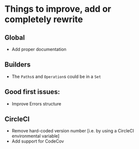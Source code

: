 # Things to improve, add or completely rewrite


## Global

- Add proper documentation


## Builders

- The `Paths`s and `Operation`s could be in a `Set`


## Good first issues:

- Improve Errors structure


## CircleCI

- Remove hard-coded version number [i.e. by using a CircleCI environmental variable]
- Add support for CodeCov
